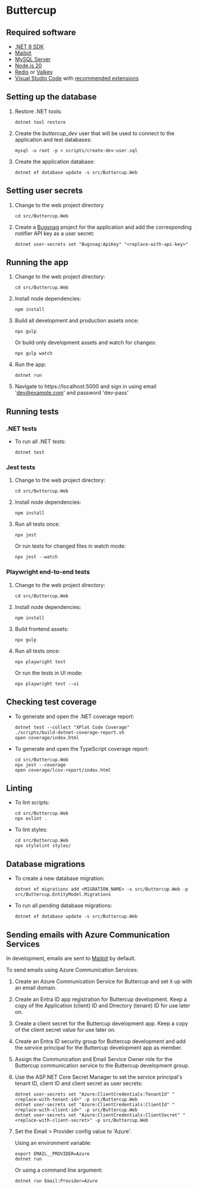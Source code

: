 # Buttercup

## Required software

- [.NET 8 SDK](https://dotnet.microsoft.com/download/dotnet/8.0)
- [Mailpit](https://mailpit.axllent.org/)
- [MySQL Server](https://dev.mysql.com/downloads/mysql/)
- [Node.js 20](https://nodejs.org)
- [Redis](https://redis.io/open-source/) or [Valkey](https://valkey.io/download/)
- [Visual Studio Code](https://code.visualstudio.com/) with [recommended
  extensions](.vscode/extensions.json)

## Setting up the database

1.  Restore .NET tools:

        dotnet tool restore

2.  Create the _buttercup_dev_ user that will be used to connect to the
    application and test databases:

        mysql -u root -p < scripts/create-dev-user.sql

3.  Create the application database:

        dotnet ef database update -s src/Buttercup.Web

## Setting user secrets

1.  Change to the web project directory

        cd src/Buttercup.Web

2.  Create a [Bugsnag](https://www.bugsnag.com/) project for the application and
    add the corresponding notifier API key as a user secret:

        dotnet user-secrets set "Bugsnag:ApiKey" "<replace-with-api-key>"

## Running the app

1.  Change to the web project directory:

        cd src/Buttercup.Web

2.  Install node dependencies:

        npm install

3.  Build all development and production assets once:

        npx gulp

    Or build only development assets and watch for changes:

        npx gulp watch

4.  Run the app:

        dotnet run

5.  Navigate to https://localhost:5000 and sign in using email 'dev@example.com' and password
    'dev-pass'

## Running tests

### .NET tests

- To run all .NET tests:

      dotnet test

### Jest tests

1.  Change to the web project directory:

        cd src/Buttercup.Web

2.  Install node dependencies:

        npm install

3.  Run all tests once:

        npx jest

    Or run tests for changed files in watch mode:

        npx jest --watch

### Playwright end-to-end tests

1.  Change to the web project directory:

        cd src/Buttercup.Web

2.  Install node dependencies:

        npm install

3.  Build frontend assets:

        npx gulp

4.  Run all tests once:

        npx playwright test

    Or run the tests in UI mode:

        npx playwright test --ui

## Checking test coverage

- To generate and open the .NET coverage report:

      dotnet test --collect "XPlat Code Coverage"
      ./scripts/build-dotnet-coverage-report.sh
      open coverage/index.html

- To generate and open the TypeScript coverage report:

      cd src/Buttercup.Web
      npx jest --coverage
      open coverage/lcov-report/index.html

## Linting

- To lint scripts:

      cd src/Buttercup.Web
      npx eslint .

- To lint styles:

      cd src/Buttercup.Web
      npx stylelint styles/

## Database migrations

- To create a new database migration:

      dotnet ef migrations add <MIGRATION_NAME> -s src/Buttercup.Web -p src/Buttercup.EntityModel.Migrations

- To run all pending database migrations:

      dotnet ef database update -s src/Buttercup.Web

## Sending emails with Azure Communication Services

In development, emails are sent to [Mailpit](https://mailpit.axllent.org/) by default.

To send emails using Azure Communication Services:

1.  Create an Azure Communication Service for Buttercup and set it up with an email domain.

2.  Create an Entra ID app registration for Buttercup development. Keep a copy of the Application
    (client) ID and Directory (tenant) ID for use later on.

3.  Create a client secret for the Buttercup development app. Keep a copy of the client secret value
    for use later on.

4.  Create an Entra ID security group for Buttercup development and add the service principal for
    the Buttercup development app as member.

5.  Assign the Communication and Email Service Owner role for the Buttercup communication service to
    the Buttercup development group.

6.  Use the ASP.NET Core Secret Manager to set the service principal's tenant ID, client ID and
    client secret as user secrets:

        dotnet user-secrets set "Azure:ClientCredentials:TenantId" "<replace-with-tenant-id>" -p src/Buttercup.Web
        dotnet user-secrets set "Azure:ClientCredentials:ClientId" "<replace-with-client-id>" -p src/Buttercup.Web
        dotnet user-secrets set "Azure:ClientCredentials:ClientSecret" "<replace-with-client-secret>" -p src/Buttercup.Web

7.  Set the Email > Provider config value to 'Azure'.

    Using an environment variable:

        export EMAIL__PROVIDER=Azure
        dotnet run

    Or using a command line argument:

        dotnet run Email:Provider=Azure
